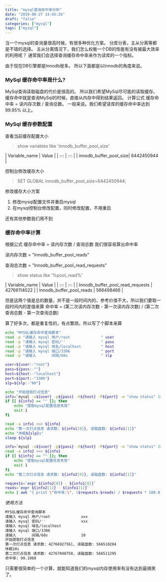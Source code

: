 ```yaml
---
title: "mysql查询命中率分析"
date: "2019-08-27 14:45:26"
draft: "false"
categories: ["mysql"]
tags: ["mysql"]
---
```


当一个mysql的查询量很高时候，有很多种优化方案。 分库分表，主从分离等都是不错的选择。 主从分离情况下，我们怎么权衡一个DB的性能有没有被最大效率的利用呢？ 通常我们会选择查询缓存命中率来作为读库的一个指标。
<!-- more -->

由于现在DB引擎都是Innodb居多。 所以下面都是以Innodb的角度来说。

### MySql 缓存命中率是什么?

MySql查询读取磁盘的代价是很高的。 所以我们希望MySql尽可能的读取缓存。 缓存命中就是查询MySql的时候，直接从内存中得到结果返回。 计算公式 缓存命中率 = 读内存次数 / 查询总数。 一般来说。我们希望读库的缓存命中率达到
99.95% 以上。

### MySql 缓存参数配置

查看当前缓存配置大小
> show variables like 'innodb_buffer_pool_size'

| Variable_name | Value | | :-: | :-: | | innodb_buffer_pool_size| 6442450944 |

控制台修改缓存大小
> SET GLOBAL innodb_buffer_pool_size=6442450944;

修改缓存大小方案

1. 修改mysql配置文件并重启mysql
2. 在mysql控制台修改配置，同时修改配置，不用重启

还有其他参数我们用不到

### 缓存命中率计算

根据公式 缓存命中率 = 读内存次数 / 查询总数 我们很容易算出命中率

读内存次数 = "Innodb_buffer_pool_reads"

查询总次数 = "Innodb_buffer_pool_read_requests"

> show status like '%pool_read%'

| Variable_name | Value | | :-: | :-: | | Innodb_buffer_pool_read_requests | 42766114022 | | Innodb_buffer_pool_reads |
566498466 |

但是这两个值是总的数量，并不是一段时间内的，参考价值不大，所以我们要取一段时间内的差值来算 命中率 = (第二次读内存次数 - 第一次读内存次数) / (第二次查询总数 - 第一次查询总数)

算了好多次，都是重复性的，有点繁琐，所以写了个脚本来算

```bash
echo "MYSQL缓存命中查询脚本"
read -p "请输入 mysql 用户/root              " user
read -p "请输入 mysql 密码/''                " pass
read -p "请输入 mysql 域名/localhost         " host
read -p "请输入 mysql 端口/3306              " port
read -p "请输入       间隔/60s               " slp

user=${user:-"root"}
pass=${pass:-""}
host=${host:-"localhost"}
port=${port:-"3306"}
slp=${slp:-"60"}

echo "开始提取打点信息"
info=`mysql -u${user} -p${pass} -h${host} -P${port} -e "show status" 2>/dev/null | egrep 'Innodb_buffer_pool_reads|Innodb_buffer_pool_read_requests' | awk '{print $2}'`
if [[ ${info} == "" ]]; then
    echo "提取mysql配置信息失败"
    exit 1
fi

read -a info1 <<< ${info}
echo "第一次打点信息 请求数: ${info1[0]}, 读磁盘数: ${info1[1]}"
echo "休眠${slp}s"
sleep ${slp}

info=`mysql -u${user} -p${pass} -h${host} -P${port} -e "show status" 2>/dev/null | egrep 'Innodb_buffer_pool_reads|Innodb_buffer_pool_read_requests' | awk '{print $2}'`
read -a info2 <<< ${info}
if [[ ${info} == "" ]]; then
    echo "提取mysql配置信息失败"
    exit 1
fi
echo "第二次打点信息 请求数: ${info2[0]}, 读磁盘数: ${info2[1]}"

requests=`expr ${info2[0]} - ${info1[0]}`
reads=`expr ${info2[1]} - ${info1[1]}`
echo | awk "{ print \"命中率:\", ($requests-$reads) / $requests * 100.0 }"
```

*使用方法*

```bash
MYSQL缓存命中查询脚本
请输入 mysql 用户/root              xxx
请输入 mysql 密码/''                xxx
请输入 mysql 域名/localhost
请输入 mysql 端口/3306
请输入       间隔/60s               10
开始提取打点信息
第一次打点信息 请求数: 42766927561, 读磁盘数: 566510284
休眠10s
第二次打点信息 请求数: 42767040750, 读磁盘数: 566511295
命中率: 99.1068
```

只需要很简单的一个计算，就能知道我们的mysql内存使用率有没有达到最搞笑了。